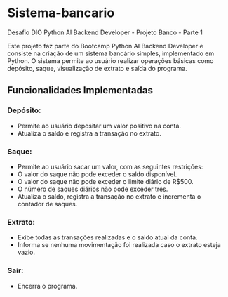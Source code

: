 # Sistema-bancario
Desafio DIO Python AI Backend Developer - Projeto Banco - Parte 1

Este projeto faz parte do Bootcamp Python AI Backend Developer e consiste na criação de um sistema bancário simples, implementado em Python. O sistema permite ao usuário realizar operações básicas como depósito, saque, visualização de extrato e saída do programa.

## Funcionalidades Implementadas

### Depósito:

- Permite ao usuário depositar um valor positivo na conta.
- Atualiza o saldo e registra a transação no extrato.

### Saque:

- Permite ao usuário sacar um valor, com as seguintes restrições:
- O valor do saque não pode exceder o saldo disponível.
- O valor do saque não pode exceder o limite diário de R$500.
- O número de saques diários não pode exceder três.
- Atualiza o saldo, registra a transação no extrato e incrementa o contador de saques.

### Extrato:

- Exibe todas as transações realizadas e o saldo atual da conta.
- Informa se nenhuma movimentação foi realizada caso o extrato esteja vazio.

### Sair:

- Encerra o programa.
